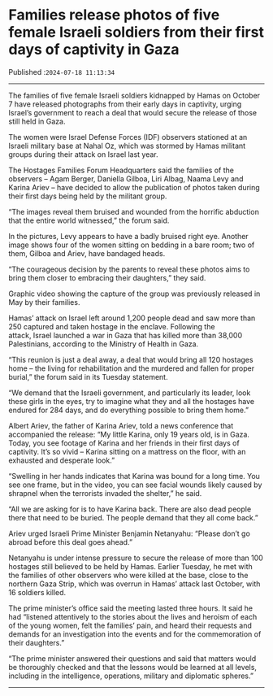 # Families release photos of five female Israeli soldiers from their first days of captivity in Gaza

Published :`2024-07-18 11:13:34`

---

The families of five female Israeli soldiers kidnapped by Hamas on October 7 have released photographs from their early days in captivity, urging Israel’s government to reach a deal that would secure the release of those still held in Gaza.

The women were Israel Defense Forces (IDF) observers stationed at an Israeli military base at Nahal Oz, which was stormed by Hamas militant groups during their attack on Israel last year.

The Hostages Families Forum Headquarters said the families of the observers – Agam Berger, Daniella Gilboa, Liri Albag, Naama Levy and Karina Ariev – have decided to allow the publication of photos taken during their first days being held by the militant group.

“The images reveal them bruised and wounded from the horrific abduction that the entire world witnessed,” the forum said.

In the pictures, Levy appears to have a badly bruised right eye. Another image shows four of the women sitting on bedding in a bare room; two of them, Gilboa and Ariev, have bandaged heads.

“The courageous decision by the parents to reveal these photos aims to bring them closer to embracing their daughters,” they said.

Graphic video showing the capture of the group was previously released in May by their families.

Hamas’ attack on Israel left around 1,200 people dead and saw more than 250 captured and taken hostage in the enclave. Following the attack, Israel launched a war in Gaza that has killed more than 38,000 Palestinians, according to the Ministry of Health in Gaza.

“This reunion is just a deal away, a deal that would bring all 120 hostages home – the living for rehabilitation and the murdered and fallen for proper burial,” the forum said in its Tuesday statement.

“We demand that the Israeli government, and particularly its leader, look these girls in the eyes, try to imagine what they and all the hostages have endured for 284 days, and do everything possible to bring them home.”

Albert Ariev, the father of Karina Ariev, told a news conference that accompanied the release: “My little Karina, only 19 years old, is in Gaza. Today, you see footage of Karina and her friends in their first days of captivity. It’s so vivid – Karina sitting on a mattress on the floor, with an exhausted and desperate look.”

“Swelling in her hands indicates that Karina was bound for a long time. You see one frame, but in the video, you can see facial wounds likely caused by shrapnel when the terrorists invaded the shelter,” he said.

“All we are asking for is to have Karina back. There are also dead people there that need to be buried. The people demand that they all come back.”

Ariev urged Israeli Prime Minister Benjamin Netanyahu: “Please don’t go abroad before this deal goes ahead.”

Netanyahu is under intense pressure to secure the release of more than 100 hostages still believed to be held by Hamas. Earlier Tuesday, he met with the families of other observers who were killed at the base, close to the northern Gaza Strip, which was overrun in Hamas’ attack last October, with 16 soldiers killed.

The prime minister’s office said the meeting lasted three hours. It said he had “listened attentively to the stories about the lives and heroism of each of the young women, felt the families’ pain, and heard their requests and demands for an investigation into the events and for the commemoration of their daughters.”

“The prime minister answered their questions and said that matters would be thoroughly checked and that the lessons would be learned at all levels, including in the intelligence, operations, military and diplomatic spheres.”

---

